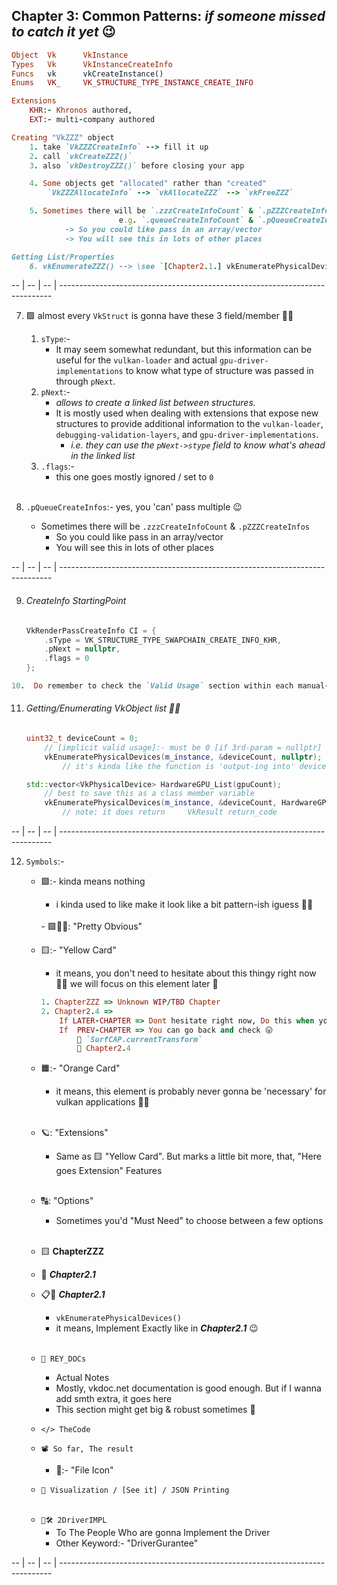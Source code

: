## Chapter 3: Common Patterns: _if someone missed to catch it yet_ 😉
```ruby
Object  Vk      VkInstance
Types   Vk      VkInstanceCreateInfo
Funcs   vk      vkCreateInstance()
Enums   VK_     VK_STRUCTURE_TYPE_INSTANCE_CREATE_INFO

Extensions
    KHR:- Khronos authored,
    EXT:- multi-company authored

Creating "VkZZZ" object
    1. take `VkZZZCreateInfo` --> fill it up
    2. call `vkCreateZZZ()`
    3. also `vkDestroyZZZ()` before closing your app

    4. Some objects get "allocated" rather than "created"
        `VkZZZAllocateInfo` --> `vkAllocateZZZ` --> `vkFreeZZZ`

    5. Sometimes there will be `.zzzCreateInfoCount` & `.pZZZCreateInfos`
                        e.g. `.queueCreateInfoCount` & `.pQueueCreateInfos``
            -> So you could like pass in an array/vector
            -> You will see this in lots of other places

Getting List/Properties
    6. vkEnumerateZZZ() --> \see `[Chapter2.1.] vkEnumeratePhysicalDevices()` example
```
-- | -- | -- | ----------------------------------------------------------------------------

7. 🟪 almost every `VkStruct` is gonna have these 3 field/member 💁‍♀️
    1. `sType`:-
        - It may seem somewhat redundant, but this information can be useful for the `vulkan-loader` and actual `gpu-driver-implementations` to know what type of structure was passed in through `pNext`.
    2. `pNext`:-
        - _allows to create a linked list between structures._
        - It is mostly used when dealing with extensions that expose new structures to provide additional information to the `vulkan-loader`, `debugging-validation-layers`, and `gpu-driver-implementations`.
            - _i.e. they can use the `pNext->stype` field to know what's ahead in the linked list_
    3. `.flags`:- 
        - this one goes mostly ignored / set to `0`
        </br> 

8.  `.pQueueCreateInfos`:- yes, you 'can' pass multiple 😉
    - Sometimes there will be `.zzzCreateInfoCount` & `.pZZZCreateInfos` 
        - So you could like pass in an array/vector
        - You will see this in lots of other places

-- | -- | -- | ----------------------------------------------------------------------------

9. ###### CreateInfo StartingPoint
    ```cpp
    VkRenderPassCreateInfo CI = {
        .sType = VK_STRUCTURE_TYPE_SWAPCHAIN_CREATE_INFO_KHR,
        .pNext = nullptr,
        .flags = 0
    };
    ```

```ruby
10.  Do remember to check the `Valid Usage` section within each manual-page
```

11. ###### Getting/Enumerating VkObject list 💁‍♀️
    ```cpp
    uint32_t deviceCount = 0;     
        // [implicit valid usage]:- must be 0 [if 3rd-param = nullptr]
        vkEnumeratePhysicalDevices(m_instance, &deviceCount, nullptr);
            // it's kinda like the function is 'output-ing into' deviceCount

    std::vector<VkPhysicalDevice> HardwareGPU_List(gpuCount);
        // best to save this as a class member variable
        vkEnumeratePhysicalDevices(m_instance, &deviceCount, HardwareGPU_List.data());
            // note: it does return     VkResult return_code
    ```


<div style="page-break-after: always;"></div>

-- | -- | -- | ----------------------------------------------------------------------------

12. `Symbols`:-
    - 🟪:- kinda means nothing
        - i kinda used to like make it look like a bit pattern-ish iguess 🥴🫢
        </br>
        - 🟪💁‍♀️: "Pretty Obvious"

    - 🟨:- "Yellow Card"
        - it means, you don't need to hesitate about this thingy right now 💁‍♀️ we will focus on this element later 🤭
        ```ruby 
        1. ChapterZZZ => Unknown WIP/TBD Chapter
        2. Chapter2.4 => 
            If LATER-CHAPTER => Dont hesitate right now, Do this when you each that LATER-Chapter
            If  PREV-CHAPTER => You can go back and check 😛
                🔗 `SurfCAP.currentTransform`
                🔗 Chapter2.4
        ```

    - 🟧:- "Orange Card"
        - it means, this element is probably never gonna be 'necessary' for vulkan applications 💁‍♀️
        </br>

    - 🪐: "Extensions"
        - Same as 🟨 "Yellow Card". But marks a little bit more, that, "Here goes Extension" Features
        </br> 

    - 🔠: "Options"
        - Sometimes you'd "Must Need" to choose between a few options
        </br>

    - 🟨 **ChapterZZZ**
    - 🔗 **_Chapter2.1_**
    - 📋🔄 **_Chapter2.1_**
        - `vkEnumeratePhysicalDevices()`
        - it means, Implement Exactly like in **_Chapter2.1_** 😉
        </br>

    - `📜 REY_DOCs`
        - Actual Notes
        - Mostly, vkdoc.net documentation is good enough. But if I wanna add smth extra, it goes here
        - This section might get big & robust sometimes 🤭

    - `</> TheCode` 
    - `📽️ So far, The result`
        - 📝:- "File Icon"
    - `👀 Visualization / [See it] / JSON Printing`
    </br>
    
    - `🔬🛠️ 2DriverIMPL`
        - To The People Who are gonna Implement the Driver
        - Other Keyword:- "DriverGurantee"

-- | -- | -- | ----------------------------------------------------------------------------
